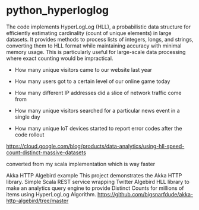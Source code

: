 # python_hyperloglog

The code implements HyperLogLog (HLL), a probabilistic data structure for efficiently estimating cardinality (count of unique elements) in large datasets. It provides methods to process lists of integers, longs, and strings, converting them to HLL format while maintaining accuracy with minimal memory usage. This is particularly useful for large-scale data processing where exact counting would be impractical.

* How many unique visitors came to our website last year

* How many users got to a certain level of our online game today

* How many different IP addresses did a slice of network traffic come from 

* How many unique visitors searched for a particular news event in a single day

* How many unique IoT devices started to report error codes after the code rollout 

https://cloud.google.com/blog/products/data-analytics/using-hll-speed-count-distinct-massive-datasets

converted from my scala implementation which is way faster


Akka HTTP Algebird example
This project demonstrates the Akka HTTP library. Simple Scala REST service wrapping Twitter Algebird HLL library to make an analytics query engine to provide Distinct Counts for millions of items using HyperLogLog Algorithm.
https://github.com/bigsnarfdude/akka-http-algebird/tree/master
